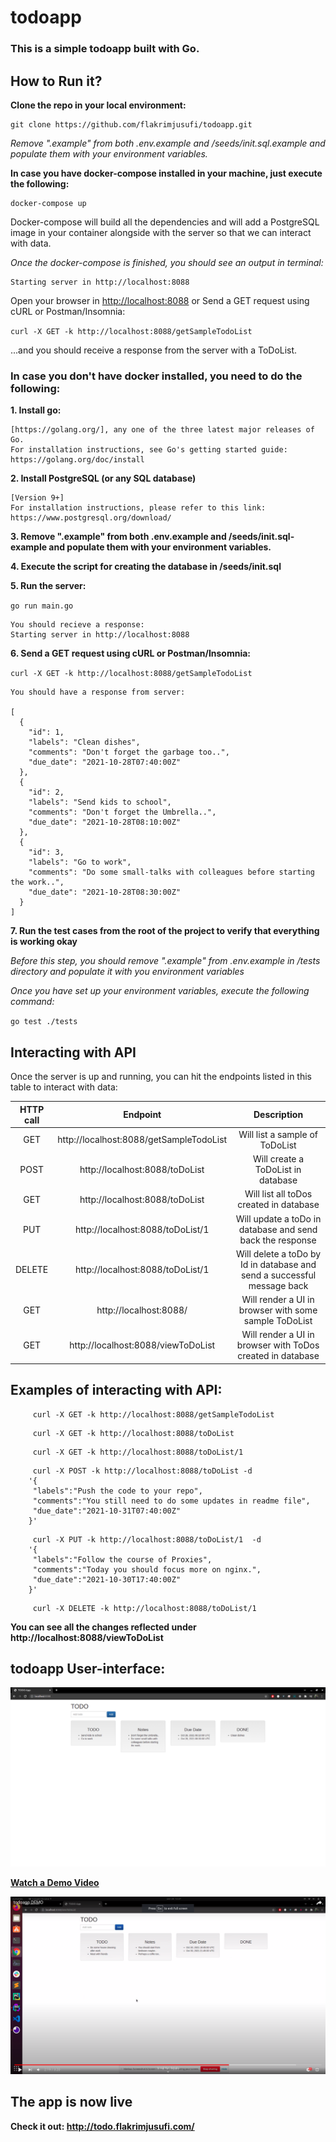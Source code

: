 # todoapp

### This is a simple todoapp built with Go.

## How to Run it?

**Clone the repo in your local environment:**

~~~~
git clone https://github.com/flakrimjusufi/todoapp.git
~~~~

*Remove ".example" from both .env.example and /seeds/init.sql.example and populate them with your environment variables.* 


**In case you have docker-compose installed in your machine, just execute the following:**

~~~~
docker-compose up
~~~~

Docker-compose will build all the dependencies and will add a PostgreSQL image in your container alongside 
with the server so that we can interact with data. 

*Once the docker-compose is finished, you should see an output in terminal:*

~~~
Starting server in http://localhost:8088
~~~

Open your browser in [http://localhost:8088](http://localhost:8088) or Send a GET request using cURL or Postman/Insomnia:

`curl -X GET -k http://localhost:8088/getSampleTodoList`

...and you should receive a response from the server with a ToDoList.

### In case you don't have docker installed, you need to do the following:

**1. Install go:**

~~~~
[https://golang.org/], any one of the three latest major releases of Go.
For installation instructions, see Go's getting started guide: https://golang.org/doc/install
~~~~

**2. Install PostgreSQL (or any SQL database)**

~~~~
[Version 9+]
For installation instructions, please refer to this link: https://www.postgresql.org/download/
~~~~

**3. Remove ".example" from both .env.example and /seeds/init.sql-example and populate them with your environment variables.**

**4. Execute the script for creating the database in /seeds/init.sql**

**5. Run the server:**

`go run main.go`

~~~~
You should recieve a response:
Starting server in http://localhost:8088
~~~~

**6. Send a GET request using cURL or Postman/Insomnia:**

`curl -X GET -k http://localhost:8088/getSampleTodoList`

~~~~
You should have a response from server: 

[
  {
    "id": 1,
    "labels": "Clean dishes",
    "comments": "Don't forget the garbage too..",
    "due_date": "2021-10-28T07:40:00Z"
  },
  {
    "id": 2,
    "labels": "Send kids to school",
    "comments": "Don't forget the Umbrella..",
    "due_date": "2021-10-28T08:10:00Z"
  },
  {
    "id": 3,
    "labels": "Go to work",
    "comments": "Do some small-talks with colleagues before starting the work..",
    "due_date": "2021-10-28T08:30:00Z"
  }
]
~~~~

**7. Run the test cases from the root of the project to verify that everything is working okay**

*Before this step, you should remove ".example" from .env.example in /tests directory and 
populate it with you environment variables*

*Once you have set up your environment variables, execute the following command:*

`go test ./tests`

## Interacting with API 

Once the server is up and running, you can hit the endpoints listed in this table to interact with data: 

| HTTP call        | Endpoint           | Description  |
| :-------------: |:-------------:| :-----:|
| GET     | http://localhost:8088/getSampleTodoList | Will list a sample of ToDoList |
| POST      | http://localhost:8088/toDoList     |  Will create a ToDoList in database |
| GET | http://localhost:8088/toDoList      |   Will list all toDos created in database |
| PUT | http://localhost:8088/toDoList/1    |   Will update a toDo in database and send back the response |
| DELETE | http://localhost:8088/toDoList/1    |   Will delete a toDo by Id in database and send a successful message back |
| GET     | http://localhost:8088/ | Will render a UI in browser with some sample ToDoList |
| GET     | http://localhost:8088/viewToDoList | Will render a UI in browser with ToDos created in database|

## Examples of interacting with API: 

~~~~
     curl -X GET -k http://localhost:8088/getSampleTodoList  
~~~~     

~~~~     
     curl -X GET -k http://localhost:8088/toDoList  
~~~~

~~~~     
     curl -X GET -k http://localhost:8088/toDoList/1 
~~~~

~~~~
     curl -X POST -k http://localhost:8088/toDoList -d   
	'{
 	 "labels":"Push the code to your repo",
 	 "comments":"You still need to do some updates in readme file",
 	 "due_date":"2021-10-31T07:40:00Z"
 	}'
~~~~

~~~~
     curl -X PUT -k http://localhost:8088/toDoList/1  -d   
	'{
	 "labels":"Follow the course of Proxies",
	 "comments":"Today you should focus more on nginx.",
	 "due_date":"2021-10-30T17:40:00Z"
	}'
~~~~
~~~~
     curl -X DELETE -k http://localhost:8088/toDoList/1
~~~~

**You can see all the changes reflected under http://localhost:8088/viewToDoList**

## todoapp User-interface:

![](https://github.com/flakrimjusufi/todoapp/blob/main/screenshoots/viewSampleToDoList.png)

**[Watch a Demo Video](https://youtu.be/Yz-IRic_U0A)**

[![DEMO](https://github.com/flakrimjusufi/todoapp/blob/main/screenshoots/screenshoot.png)](https://youtu.be/Yz-IRic_U0A)

## The app is now live 

**Check it out: http://todo.flakrimjusufi.com/**